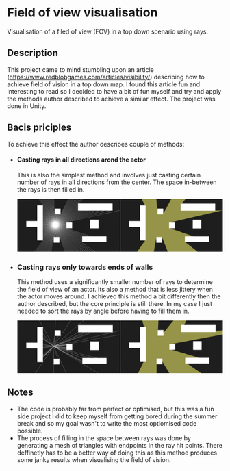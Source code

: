 # Field of view visualisation
  Visualisation of a filed of view (FOV) in a top down scenario using rays.

## Description
  This project came to mind stumbling upon an article (https://www.redblobgames.com/articles/visibility/) describing how to achieve field of vision in a top down map. I found this article fun and interesting to read so I decided to have a bit of fun myself and try and apply the methods author described to achieve a similar effect. The project was done in Unity.
  
## Bacis priciples
  To achieve this effect the author describes couple of methods:
* #### Casting rays in all directions arond the actor
  This is also the simplest method and involves just casting certain number of rays in all directions from the center.
  The space in-between the rays is then filled in.
  
  ![image](https://github.com/WeH1D/Field-of-view-visualisation/blob/master/images/method%201.png)
* ### Casting rays only towards ends of walls
  This method uses a significantly smaller number of rays to determine the field of view of an actor. Its also a method that is less jittery when the actor moves around.
  I achieved this method a bit differently then the author described, but the core principle is still there.
  In my case I just needed to sort the rays by angle before having to fill them in. 
  
  ![image](https://github.com/WeH1D/Field-of-view-visualisation/blob/master/images/method%202.png)

## Notes
  * The code is probably far from perfect or optimised, but this was a fun side project I did to keep myself from getting bored during the summer break and so my goal wasn't to write the most optiomised code possible. 
  * The process of filling in the space between rays was done by generating a mesh of triangles with endpoints in the ray hit points. There deffinetly has to be a better way of doing this as this method produces some janky results when visualising the field of vision. 
